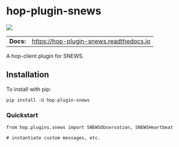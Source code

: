 # hop-plugin-snews

![](https://github.com/SNEWS2/hop-plugin-snews/workflows/build/badge.svg)

|              |        |
| ------------ | ------ |
| **Docs:**    | https://hop-plugin-snews.readthedocs.io  |

A hop-client plugin for SNEWS.

## Installation

To install with pip:

```
pip install -U hop-plugin-snews
```

### Quickstart

```
from hop.plugins.snews import SNEWSObservation, SNEWSHeartbeat

# instantiate custom messages, etc.
```
